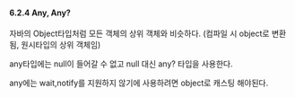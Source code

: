#### 6.2.4 Any, Any?

자바의 Object타입처럼 모든 객체의 상위 객체와 비슷하다. (컴파일 시 object로 변환됨, 원시타입의 상위 객체임)

any타입에는 null이 들어갈 수 없고 null 대신 any? 타입을 사용한다.

any에는 wait,notify를 지원하지 않기에 사용하려면 object로 캐스팅 해야된다.

